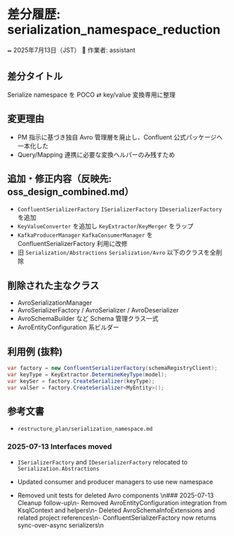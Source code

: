 # 差分履歴: serialization_namespace_reduction

🗕 2025年7月13日（JST）
🧐 作業者: assistant

## 差分タイトル
Serialize namespace を POCO ⇄ key/value 変換専用に整理

## 変更理由
- PM 指示に基づき独自 Avro 管理層を廃止し、Confluent 公式パッケージへ一本化した
- Query/Mapping 連携に必要な変換ヘルパーのみ残すため

## 追加・修正内容（反映先: oss_design_combined.md）
- `ConfluentSerializerFactory` `ISerializerFactory` `IDeserializerFactory` を追加
- `KeyValueConverter` を追加し `KeyExtractor`/`KeyMerger` をラップ
- `KafkaProducerManager` `KafkaConsumerManager` を ConfluentSerializerFactory 利用に改修
- 旧 `Serialization/Abstractions` `Serialization/Avro` 以下のクラスを全削除

## 削除された主なクラス
- AvroSerializationManager
- AvroSerializerFactory / AvroSerializer / AvroDeserializer
- AvroSchemaBuilder など Schema 管理クラス一式
- AvroEntityConfiguration 系ビルダー

## 利用例 (抜粋)
```csharp
var factory = new ConfluentSerializerFactory(schemaRegistryClient);
var keyType = KeyExtractor.DetermineKeyType(model);
var keySer = factory.CreateSerializer(keyType);
var valSer = factory.CreateSerializer<MyEntity>();
```

## 参考文書
- `restructure_plan/serialization_namespace.md`

### 2025-07-13 Interfaces moved
- `ISerializerFactory` and `IDeserializerFactory` relocated to `Serialization.Abstractions`
- Updated consumer and producer managers to use new namespace

- Removed unit tests for deleted Avro components
\n### 2025-07-13 Cleanup follow-up\n- Removed AvroEntityConfiguration integration from KsqlContext and helpers\n- Deleted AvroSchemaInfoExtensions and related project references\n- ConfluentSerializerFactory now returns sync-over-async serializers\n
